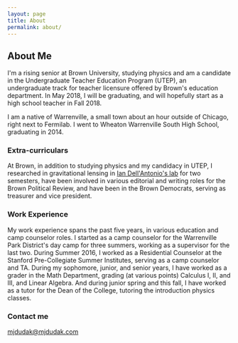 ```yaml
---
layout: page
title: About
permalink: about/
---
```

## About Me

I'm a rising senior at Brown University, studying physics and am a candidate in the Undergraduate Teacher Education Program (UTEP), an undergraduate track for teacher licensure offered by Brown's education department. In May 2018, I will be graduating, and will hopefully start as a high school teacher in Fall 2018.

I am a native of Warrenville, a small town about an hour outside of Chicago, right next to Fermilab. I went to Wheaton Warrenville South High School, graduating in 2014.

### Extra-curriculars

At Brown, in addition to studying physics and my candidacy in UTEP, I researched in gravitational lensing in [Ian Dell'Antonio's lab](http://www.het.brown.edu/people/ian/astro/Group_Page/Home.html) for two semesters, have been involved in various editorial and writing roles for the Brown Political Review, and have been in the Brown Democrats, serving as treasurer and vice president.

### Work Experience

My work experience spans the past five years, in various education and camp counselor roles. I started as a camp counselor for the Warrenville Park District's day camp for three summers, working as a supervisor for the last two. During Summer 2016, I worked as a Residential Counselor at the Stanford Pre-Collegiate Summer Institutes, serving as a camp counselor and TA. During my sophomore, junior, and senior years, I have worked as a grader in the Math Department, grading (at various points) Calculus I, II, and III, and Linear Algebra. And during junior spring and this fall, I have worked as a tutor for the Dean of the College, tutoring the introduction physics classes.

### Contact me

[mjdudak@mjdudak.com](mailto:mjdudak@mjdudak)
